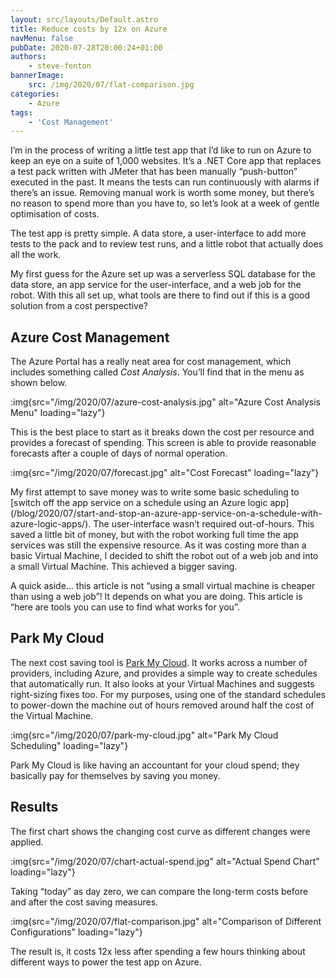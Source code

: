 ```yaml
---
layout: src/layouts/Default.astro
title: Reduce costs by 12x on Azure
navMenu: false
pubDate: 2020-07-28T20:00:24+01:00
authors:
    - steve-fenton
bannerImage:
    src: /img/2020/07/flat-comparison.jpg
categories:
    - Azure
tags:
    - 'Cost Management'
---
```


I’m in the process of writing a little test app that I’d like to run on Azure to keep an eye on a suite of 1,000 websites. It’s a .NET Core app that replaces a test pack written with JMeter that has been manually “push-button” executed in the past. It means the tests can run continuously with alarms if there’s an issue. Removing manual work is worth some money, but there’s no reason to spend more than you have to, so let’s look at a week of gentle optimisation of costs.

The test app is pretty simple. A data store, a user-interface to add more tests to the pack and to review test runs, and a little robot that actually does all the work.

My first guess for the Azure set up was a serverless SQL database for the data store, an app service for the user-interface, and a web job for the robot. With this all set up, what tools are there to find out if this is a good solution from a cost perspective?

## Azure Cost Management

The Azure Portal has a really neat area for cost management, which includes something called *Cost Analysis*. You’ll find that in the menu as shown below.

:img{src="/img/2020/07/azure-cost-analysis.jpg" alt="Azure Cost Analysis Menu" loading="lazy"}

This is the best place to start as it breaks down the cost per resource and provides a forecast of spending. This screen is able to provide reasonable forecasts after a couple of days of normal operation.

:img{src="/img/2020/07/forecast.jpg" alt="Cost Forecast" loading="lazy"}

My first attempt to save money was to write some basic scheduling to [switch off the app service on a schedule using an Azure logic app]\(/blog/2020/07/start-and-stop-an-azure-app-service-on-a-schedule-with-azure-logic-apps/). The user-interface wasn’t required out-of-hours. This saved a little bit of money, but with the robot working full time the app services was still the expensive resource. As it was costing more than a basic Virtual Machine, I decided to shift the robot out of a web job and into a small Virtual Machine. This achieved a bigger saving.

A quick aside… this article is not “using a small virtual machine is cheaper than using a web job”! It depends on what you are doing. This article is “here are tools you can use to find what works for you”.

## Park My Cloud

The next cost saving tool is [Park My Cloud](https://www.parkmycloud.com/). It works across a number of providers, including Azure, and provides a simple way to create schedules that automatically run. It also looks at your Virtual Machines and suggests right-sizing fixes too. For my purposes, using one of the standard schedules to power-down the machine out of hours removed around half the cost of the Virtual Machine.

:img{src="/img/2020/07/park-my-cloud.jpg" alt="Park My Cloud Scheduling" loading="lazy"}

Park My Cloud is like having an accountant for your cloud spend; they basically pay for themselves by saving you money.

## Results

The first chart shows the changing cost curve as different changes were applied.

:img{src="/img/2020/07/chart-actual-spend.jpg" alt="Actual Spend Chart" loading="lazy"}

Taking “today” as day zero, we can compare the long-term costs before and after the cost saving measures.

:img{src="/img/2020/07/flat-comparison.jpg" alt="Comparison of Different Configurations" loading="lazy"}

The result is, it costs 12x less after spending a few hours thinking about different ways to power the test app on Azure.